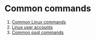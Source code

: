 # Common commands

1. [Common Linux commands](https://github.com/geoffagnew/useful-commands/blob/master/linux.md)
2. [Linux user accounts](https://github.com/geoffagnew/useful-commands/blob/master/linux-user-accounts.md)
3. [Common psql commands](https://github.com/geoffagnew/useful-commands/blob/master/psql.md)
